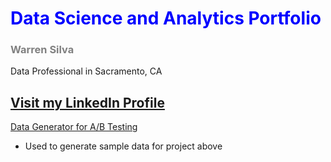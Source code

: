 # <font color=blue>Data Science and Analytics Portfolio</font>
### <font color=gray>Warren Silva</font>

Data Professional in Sacramento, CA

[Visit my LinkedIn Profile](https://www.linkedin.com/in/warren-silva/)
---

[Data Generator for A/B Testing](https://nbviewer.org/github/wsilva916/wsilva916.github.io/blob/main/ab_generator.ipynb)
- Used to generate sample data for project above
